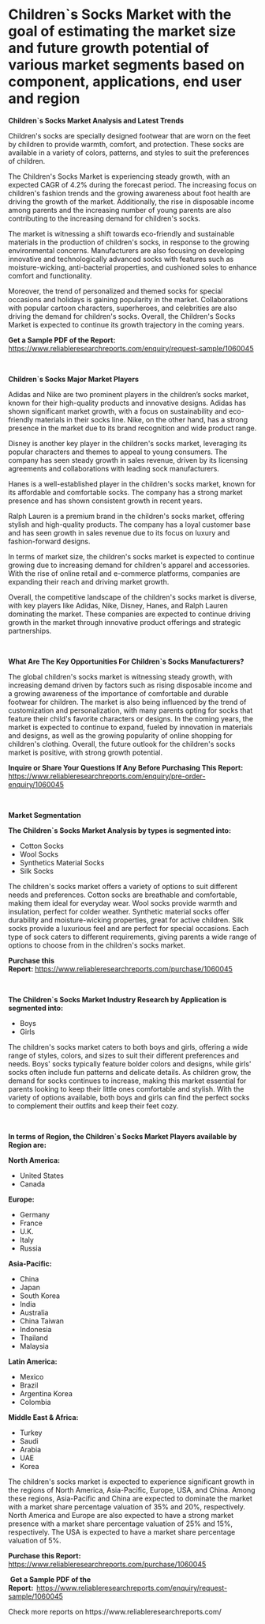 <p><h1>Children`s Socks Market with the goal of estimating the market size and future growth potential of various market segments based on component, applications, end user and region</h1></p><p><strong>Children`s Socks Market Analysis and Latest Trends</strong></p>
<p><p>Children's socks are specially designed footwear that are worn on the feet by children to provide warmth, comfort, and protection. These socks are available in a variety of colors, patterns, and styles to suit the preferences of children.</p><p>The Children's Socks Market is experiencing steady growth, with an expected CAGR of 4.2% during the forecast period. The increasing focus on children's fashion trends and the growing awareness about foot health are driving the growth of the market. Additionally, the rise in disposable income among parents and the increasing number of young parents are also contributing to the increasing demand for children's socks.</p><p>The market is witnessing a shift towards eco-friendly and sustainable materials in the production of children's socks, in response to the growing environmental concerns. Manufacturers are also focusing on developing innovative and technologically advanced socks with features such as moisture-wicking, anti-bacterial properties, and cushioned soles to enhance comfort and functionality.</p><p>Moreover, the trend of personalized and themed socks for special occasions and holidays is gaining popularity in the market. Collaborations with popular cartoon characters, superheroes, and celebrities are also driving the demand for children's socks. Overall, the Children's Socks Market is expected to continue its growth trajectory in the coming years.</p></p>
<p><strong>Get a Sample PDF of the Report:&nbsp;</strong> <a href="https://www.reliableresearchreports.com/enquiry/request-sample/1060045">https://www.reliableresearchreports.com/enquiry/request-sample/1060045</a></p>
<p>&nbsp;</p>
<p><strong>Children`s Socks Major Market Players</strong></p>
<p><p>Adidas and Nike are two prominent players in the children’s socks market, known for their high-quality products and innovative designs. Adidas has shown significant market growth, with a focus on sustainability and eco-friendly materials in their socks line. Nike, on the other hand, has a strong presence in the market due to its brand recognition and wide product range.</p><p>Disney is another key player in the children's socks market, leveraging its popular characters and themes to appeal to young consumers. The company has seen steady growth in sales revenue, driven by its licensing agreements and collaborations with leading sock manufacturers.</p><p>Hanes is a well-established player in the children's socks market, known for its affordable and comfortable socks. The company has a strong market presence and has shown consistent growth in recent years.</p><p>Ralph Lauren is a premium brand in the children's socks market, offering stylish and high-quality products. The company has a loyal customer base and has seen growth in sales revenue due to its focus on luxury and fashion-forward designs.</p><p>In terms of market size, the children's socks market is expected to continue growing due to increasing demand for children's apparel and accessories. With the rise of online retail and e-commerce platforms, companies are expanding their reach and driving market growth.</p><p>Overall, the competitive landscape of the children's socks market is diverse, with key players like Adidas, Nike, Disney, Hanes, and Ralph Lauren dominating the market. These companies are expected to continue driving growth in the market through innovative product offerings and strategic partnerships.</p></p>
<p>&nbsp;</p>
<p><strong>What Are The Key Opportunities For Children`s Socks Manufacturers?</strong></p>
<p><p>The global children's socks market is witnessing steady growth, with increasing demand driven by factors such as rising disposable income and a growing awareness of the importance of comfortable and durable footwear for children. The market is also being influenced by the trend of customization and personalization, with many parents opting for socks that feature their child's favorite characters or designs. In the coming years, the market is expected to continue to expand, fueled by innovation in materials and designs, as well as the growing popularity of online shopping for children's clothing. Overall, the future outlook for the children's socks market is positive, with strong growth potential.</p></p>
<p><strong>Inquire or Share Your Questions If Any Before Purchasing This Report:</strong> <a href="https://www.reliableresearchreports.com/enquiry/pre-order-enquiry/1060045">https://www.reliableresearchreports.com/enquiry/pre-order-enquiry/1060045</a></p>
<p>&nbsp;</p>
<p><strong>Market Segmentation</strong></p>
<p><strong>The Children`s Socks Market Analysis by types is segmented into:</strong></p>
<p><ul><li>Cotton Socks</li><li>Wool Socks</li><li>Synthetics Material Socks</li><li>Silk Socks</li></ul></p>
<p><p>The children's socks market offers a variety of options to suit different needs and preferences. Cotton socks are breathable and comfortable, making them ideal for everyday wear. Wool socks provide warmth and insulation, perfect for colder weather. Synthetic material socks offer durability and moisture-wicking properties, great for active children. Silk socks provide a luxurious feel and are perfect for special occasions. Each type of sock caters to different requirements, giving parents a wide range of options to choose from in the children's socks market.</p></p>
<p><strong>Purchase this Report:&nbsp;</strong><a href="https://www.reliableresearchreports.com/purchase/1060045">https://www.reliableresearchreports.com/purchase/1060045</a></p>
<p>&nbsp;</p>
<p><strong>The Children`s Socks Market Industry Research by Application is segmented into:</strong></p>
<p><ul><li>Boys</li><li>Girls</li></ul></p>
<p><p>The children's socks market caters to both boys and girls, offering a wide range of styles, colors, and sizes to suit their different preferences and needs. Boys' socks typically feature bolder colors and designs, while girls' socks often include fun patterns and delicate details. As children grow, the demand for socks continues to increase, making this market essential for parents looking to keep their little ones comfortable and stylish. With the variety of options available, both boys and girls can find the perfect socks to complement their outfits and keep their feet cozy.</p></p>
<p>&nbsp;</p>
<p><strong>In terms of Region, the Children`s Socks Market Players available by Region are:</strong></p>
<p>
    <p> <strong> North America: </strong>
        <ul>
            <li>United States</li>
            <li>Canada</li>
        </ul>
        </p> 
    <p> <strong> Europe: </strong>
        <ul>
            <li>Germany</li>
            <li>France</li>
            <li>U.K.</li>
            <li>Italy</li>
            <li>Russia</li>
        </ul>
        </p> 
    <p> <strong> Asia-Pacific: </strong>
        <ul>
            <li>China</li>
            <li>Japan</li>
            <li>South Korea</li>
            <li>India</li>
            <li>Australia</li>
            <li>China Taiwan</li>
            <li>Indonesia</li>
            <li>Thailand</li>
            <li>Malaysia</li>
        </ul>
        </p> 
    <p> <strong> Latin America: </strong>
        <ul>
            <li>Mexico</li>
            <li>Brazil</li>
            <li>Argentina Korea</li>
            <li>Colombia</li>
        </ul>
        </p> 
    <p> <strong> Middle East & Africa: </strong>
        <ul>
            <li>Turkey</li>
            <li>Saudi</li>
            <li>Arabia</li>
            <li>UAE</li>
            <li>Korea</li>
        </ul>
    </p>
    </p>
<p><p>The children's socks market is expected to experience significant growth in the regions of North America, Asia-Pacific, Europe, USA, and China. Among these regions, Asia-Pacific and China are expected to dominate the market with a market share percentage valuation of 35% and 20%, respectively. North America and Europe are also expected to have a strong market presence with a market share percentage valuation of 25% and 15%, respectively. The USA is expected to have a market share percentage valuation of 5%.</p></p>
<p><strong>Purchase this Report: </strong><a href="https://www.reliableresearchreports.com/purchase/1060045">https://www.reliableresearchreports.com/purchase/1060045</a></p>
<p>&nbsp;<strong>Get a Sample PDF of the Report:&nbsp;&nbsp;</strong><a href="https://www.reliableresearchreports.com/enquiry/request-sample/1060045">https://www.reliableresearchreports.com/enquiry/request-sample/1060045</a></p>
<p><strong></strong></p>
<p>Check more reports on https://www.reliableresearchreports.com/</p>